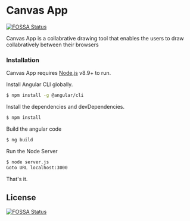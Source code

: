 # Canvas App
[![FOSSA Status](https://app.fossa.io/api/projects/git%2Bgithub.com%2Fjeffersonswartz%2Fcanvas-app.svg?type=shield)](https://app.fossa.io/projects/git%2Bgithub.com%2Fjeffersonswartz%2Fcanvas-app?ref=badge_shield)


Canvas App is a collabrative drawing tool that enables the users to draw collabratively between their browsers




### Installation

Canvas App requires [Node.js](https://nodejs.org/) v8.9+ to run.

Install Angular CLI globally.
```sh
$ npm install -g @angular/cli
```

Install the dependencies and devDependencies.

```sh
$ npm install
```

Build the angular code

```sh
$ ng build
```

Run the Node Server
```sh
$ node server.js
Goto URL localhost:3000
```
 That's it.


## License
[![FOSSA Status](https://app.fossa.io/api/projects/git%2Bgithub.com%2Fjeffersonswartz%2Fcanvas-app.svg?type=large)](https://app.fossa.io/projects/git%2Bgithub.com%2Fjeffersonswartz%2Fcanvas-app?ref=badge_large)